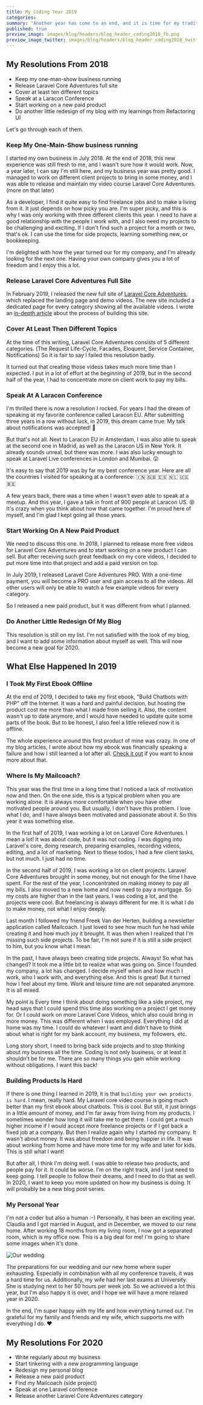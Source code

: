 ```yaml
---
title: My Coding Year 2019
categories:
summary: "Another year has come to an end, and it is time for my traditional New Year's Eve blog post. I want to take some minutes to think back about the last 12 months and how they changed me as a developer."
published: true
preview_image: images/blog/headers/blog_header_coding2018_fb.png
preview_image_twitter: images/blog/headers/blog_header_coding2018_twitter.png
---
```


## My Resolutions From 2018

* Keep my one-man-show business running
* Release Laravel Core Adventures full site
* Cover at least ten different topics
* Speak at a Laracon Conference
* Start working on a new paid product
* Do another little redesign of my blog with my learnings from Refactoring UI

Let's go through each of them.

### Keep My One-Main-Show business running

I started my own business in July 2018. At the end of 2018, this new experience was still fresh to me, and I wasn't sure how it would work. Now, a year later, I can say I'm still here, and my business year was pretty good. I managed to work on different client projects to bring in some money, and I was able to release and maintain my video course Laravel Core Adventures. (more on that later)

As a developer, I find it quite easy to find freelance jobs and to make a living from it. It just depends on how picky you are. I'm super picky, and this is why I was only working with three different clients this year. I need to have a good relationship with the people I work with, and I also need my projects to be challenging and exciting. If I don't find such a project for a month or two, that's ok. I can use the time for side projects, learning something new, or bookkeeping.

I'm delighted with how the year turned our for my company, and I'm already looking for the next one. Having your own company gives you a lot of freedom and I enjoy this a lot.

### Release Laravel Core Adventures Full Site

In February 2019, I released the new full site of [Laravel Core Adventures](https://laravelcoreadventures.com), which replaced the landing page and demo videos. The new site included a dedicated page for every category showing all the available videos. I wrote an [in-depth article](https://christoph-rumpel.com/2019/02/how-i-built-laravel-core-adventures) about the process of building this site.

### Cover At Least Then Different Topics

At the time of this writing, Laravel Core Adventures consists of 5 different categories. (The Request Life-Cycle, Facades, Eloquent, Service Container, Notifications) So it is fair to say I failed this resolution badly.

It turned out that creating those videos takes much more time than I expected. I put in a lot of effort at the beginning of 2019, but in the second half of the year, I had to concentrate more on client work to pay my bills.

### Speak At A Laracon Conference

I'm thrilled there is now a resolution I rocked. For years I had the dream of speaking at my favorite conference called Laracon EU. After submitting three years in a row without luck, in 2019, this dream came true: My talk about notifications was accepted! 🥳

But that's not all. Next to Laracon EU in Amsterdam, I was also able to speak at the second one in Madrid, as well as the Laracon US in New York. It already sounds unreal, but there was more. I was also lucky enough to speak at Laravel Live conferences in London and Mumbai. 😲

It's easy to say that 2019 was by far my best conference year. Here are all the countries I visited for speaking at a conference: 🇮🇳 🇬🇧 🇪🇸 🇳🇱 🇺🇸 🇧🇪

A few years back, there was a time when I wasn't even able to speak at a meetup. And this year, I gave a talk in front of 900 people at Laracon US. 😵 It's crazy when you think about how that came together. I'm proud here of myself, and I'm glad I kept going all those years.

### Start Working On A New Paid Product

We need to discuss this one. In 2018, I planned to release more free videos for Laravel Core Adventures and to start working on a new product I can sell. But after receiving such great feedback on my core videos, I decided to put more time into that project and add a paid version on top.

In July 2019, I released Laravel Core Adventures PRO. With a one-time payment, you will become a PRO user and gain access to all the videos. All other users will only be able to watch a few example videos for every category.

So I released a new paid product, but it was different from what I planned.


### Do Another Little Redesign Of My Blog

This resolution is still on my list. I'm not satisfied with the look of my blog, and I want to add some information about myself as well. This will now become a new goal for 2020.

## What Else Happened In 2019

### I Took My First Ebook Offline

At the end of 2019, I decided to take my first ebook, "Build Chatbots with PHP" off the Internet. It was a hard and painful decision, but hosting the product cost me more than what I made from selling it. Also, the content wasn't up to date anymore, and I would have needed to update quite some parts of the book. But to be honest, I also feel a little relieved now it is offline. 

The whole experience around this first product of mine was crazy. In one of my blog articles, I wrote about how my ebook was financially speaking a failure and how I still learned a lot after all. [Check it out](https://christoph-rumpel.com/2019/07/the-book-launch-that-made-want-my-old-job-back) if you want to know more about that.

### Where Is My Mailcoach?

This year was the first time in a long time that I noticed a lack of motivation now and then. On the one side, this is a typical problem when you are working alone. It is always more comfortable when you have other motivated people around you. But usually, I don't have this problem. I love what I do, and I have always been motivated and passionate about it. So this year it was something else.

In the first half of 2019, I was working a lot on Laravel Core Adventures. I mean a lot! It was about code, but it was not coding. I was digging into Laravel's core, doing research, preparing examples, recording videos, editing, and a lot of marketing. Next to these todos, I had a few client tasks, but not much. I just had no time.

In the second half of 2019, I was working a lot on client projects. Laravel Core Adventures brought in some money, but not enough for the time I have spent. For the rest of the year, I concentrated on making money to pay all my bills. I also moved to a new home and now need to pay a mortgage. So my costs are higher than in the last years. I was coding a lot, and the projects were cool. But freelancing is always different for me. It is what I do to make money, not what I enjoy deeply.

Last month I followed my friend Freek Van der Herten, building a newsletter application called Mailcoach. I just loved to see how much fun he had while creating it and how much joy it brought. It was then when I realized that I'm missing such side projects. To be fair, I'm not sure if it is still a side project to him, but you know what I mean.

In the past, I have always been creating side projects. Always! So what has changed? It took me a little bit to realize what was going on. Since I founded my company, a lot has changed. I decide myself when and how much I work, who I work with, and everything else. And this is great! But it turned how I feel about my time. Work and leisure time are not separated anymore. It is all mixed.

My point is Every time I think about doing something like a side project, my head says that I could spend this time also working on a project I get money for. Or I could work on more Laravel Core Videos, which also could bring in more money. This was different when I was employed. Everything I did at home was my time. I could do whatever I want and didn't have to think about what is right for my bank account, my business, my followers, etc.

Long story short, I need to bring back side projects and to stop thinking about my business all the time. Coding is not only business, or at least it shouldn't be for me. There are so many things you gain while working without obligations. I want this back!

### Building Products Is Hard

If there is one thing I learned in 2019, it is that `building your own products is hard`. I mean, really hard. My Laravel core video course is going much better than my first ebook about chatbots. This is cool. But still, it just brings in a little amount of money, and I'm far away from living from my products. I sometimes wonder how long it will take me to get there. I could get a much higher income if I would accept more freelance projects or if I got back a fixed job at a company. But then I realize again why I started my company. It wasn't about money. It was about freedom and being happier in life. It was about working from home and have more time for my wife and later for kids. This is still what I want!

But after all, I think I'm doing well. I was able to release two products, and people pay for it. It could be worse. I'm on the right track, and I just need to keep going. I tell people to follow their dreams, and I need to do that as well. In 2020, I want to keep you more updated on how my business is doing. It will probably be a new blog post series.

### My Personal Year

I'm not a coder but also a human :-) Personally, it has been an exciting year. Claudia and I got married in August, and in December, we moved to our new home. After working 18 months from my living room, I now got a separated room, which is my office now. This is a big deal for me! I'm going to share some images when it's done.

<img class="blogimage" alt="Our wedding" src="/images/blog/codingyear209_wedding.jpg" />

The preparations for our wedding and our new home where super exhausting. Especially in combination with all my conference travels, it was a hard time for us. Additionally, my wife had her last exams at University. She is studying next to her 50 hours per week job. So we achieved a lot this year, but I'm also happy it is over, and I hope we will have a more relaxed year in 2020.

In the end, I'm super happy with my life and how everything turned out. I'm grateful for my family and friends and my wife, which supports me with everything I do. ❤️

## My Resolutions For 2020

* Write regularly about my business
* Start tinkering with a new programming language
* Redesign my personal blog
* Release a new paid product
* Find my Mailcoach (side project)
* Speak at one Laravel conference
* Release another Laravel Core Adventures category


